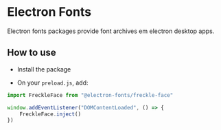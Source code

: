 # Electron Fonts

Electron fonts packages provide font archives em electron desktop apps.

## How to use

* Install the package

* On your `preload.js`, add:

```ts
import FreckleFace from "@electron-fonts/freckle-face"

window.addEventListener("DOMContentLoaded", () => {
    FreckleFace.inject()
})
```